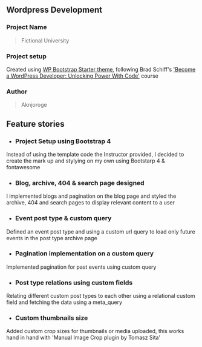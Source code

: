 ## Wordpress Development

### Project Name

> Fictional University

### Project setup

Created using [WP Bootstrap Starter theme](https://github.com/aknjoroge/wp-bootstrap-starter), following Brad Schiff's ['Become a WordPress Developer: Unlocking Power With Code'](https://www.udemy.com/course/become-a-wordpress-developer-php-javascript/learn/lecture/7072580#overview) course

### Author

> Aknjoroge

## Feature stories

- ### Project Setup using Bootstrap 4

Instead of using the template code the Instructor provided, I decided to create the mark up and stylying on my own using Bootstarp 4 & fontawesome

- ### Blog, archive, 404 & search page designed

I implemented blogs and pagination on the blog page and styled the archive, 404 and search pages to display relevant content to a user

- ### Event post type & custom query

Defined an event post type and using a custom url query to load only future events in the post type archive page

- ### Pagination implementation on a custom query

Implemented pagination for past events using custom query

- ### Post type relations using custom fields

Relating different custom post types to each other using a relational custom field and fetching the data using a meta_query

- ### Custom thumbnails size

Added custom crop sizes for thumbnails or media uploaded, this works hand in hand with 'Manual Image Crop plugin by Tomasz Sita'
